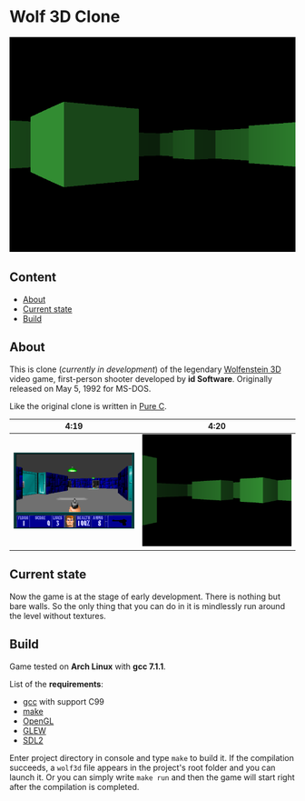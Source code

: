 # Wolf 3D Clone

![wolf3d](./screenshots/untextured_1_wolf3d.png)

## Content
* [About](#about)
* [Current state](#current-state)
* [Build](#build)

## About

This is clone (*currently in development*) of the legendary [Wolfenstein 3D](https://en.wikipedia.org/wiki/Wolfenstein_3D) video game, first-person shooter developed by **id Software**. Originally released on May 5, 1992 for MS-DOS.

Like the original clone is written in [Pure C](http://lurkmore.to/Pure_C).

|                         4:19                         |                        4:20                       |
|:----------------------------------------------------:|:-------------------------------------------------:|
|![4:19 game](./screenshots/original_wolfenstein3d.png)|![4:20 game](./screenshots/untextured_2_wolf3d.png)|

## Current state

Now the game is at the stage of early development. There is nothing but bare walls. So the only thing that you can do in it is mindlessly run around the level without textures.

## Build

Game tested on **Arch Linux** with **gcc 7.1.1**.

List of the **requirements**:
* [gcc](https://gcc.gnu.org/) with support C99
* [make](https://www.gnu.org/software/make/)
* [OpenGL](https://www.opengl.org/)
* [GLEW](http://glew.sourceforge.net/)
* [SDL2](https://www.libsdl.org/)

Enter project directory in console and type `make` to build it. If the compilation succeeds, a `wolf3d` file appears in the project's root folder and you can launch it. Or you can simply write `make run` and then the game will start right after the compilation is completed.